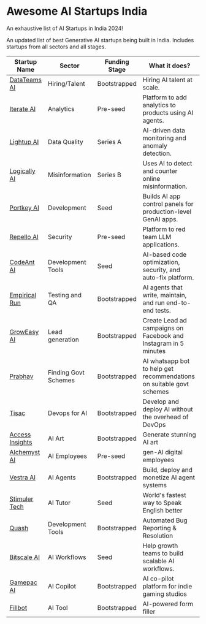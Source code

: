 # Awesome AI Startups India
An exhaustive list of AI Startups in India 2024!

An updated list of best Generative AI startups being built in India. Includes startups from all sectors and all stages.


| Startup Name                             | Sector              | Funding Stage | What it does?                                                                 |
|------------------------------------------|---------------------|---------------|-------------------------------------------------------------------------------|
| [DataTeams AI](https://datateams.ai)     | Hiring/Talent        | Bootstrapped  | Hiring AI talent at scale.                                                    |
| [Iterate AI](https://useiterate.ai/)     | Analytics            | Pre-seed      | Platform to add analytics to products using AI agents.                        |
| [Lightup AI](https://lightup.ai)         | Data Quality         | Series A      | AI-driven data monitoring and anomaly detection.                              |
| [Logically AI](https://logically.ai)     | Misinformation       | Series B      | Uses AI to detect and counter online misinformation.                          |
| [Portkey AI](https://portkey.ai)         | Development          | Seed          | Builds AI app control panels for production-level GenAI apps.                 |
| [Repello AI](https://repello.ai)         | Security             | Pre-seed      | Platform to red team LLM applications.                                        |
| [CodeAnt AI](https://codeant.ai)         | Development Tools    | Seed          | AI-based code optimization, security, and auto-fix platform.                  |
| [Empirical Run](https://www.empirical.run/) | Testing and QA    | Bootstrapped  | AI agents that write, maintain, and run end-to-end tests.                     |
| [GrowEasy AI](https://groweasy.ai)       | Lead generation      | Bootstrapped  | Create Lead ad campaigns on Facebook and Instagram in 5 minutes               |
| [Prabhav](https://myprabhav.org/)        | Finding Govt Schemes | Bootstrapped  | AI whatsapp bot to help get recommendations on suitable govt schemes          |
| [Tisac](https://www.tisac.in/)           | Devops for AI        | Bootstrapped  | Develop and deploy AI without the overhead of DevOps                          |
| [Access Insights](https://accessinsights.ai/)| AI Art           | Bootstrapped  | Generate stunning AI art                                                      |
| [Alchemyst AI](https://getalchemystai.com/) | AI Employees      | Pre-seed      | gen-AI digital employees                                                      |
| [Vestra AI](https://vestra.ai/)         | AI Agents            | Bootstrapped  | Build, deploy and monetize AI agent systems                                   |
| [Stimuler Tech](https://stimuler.tech/)  | AI Tutor             | Seed          | World's fastest way to Speak English better                                   |
| [Quash](https://quashbugs.com/)          | Development Tools    | Bootstrapped  | Automated Bug Reporting & Resolution                                          |
| [Bitscale AI](https://bitscale.ai/)      | AI Workflows         | Seed          | Help growth teams to build scalable AI workflows.                             |
| [Gamepac AI](https://www.gamepacai.com/) | AI Copilot           | Bootstrapped  | AI co-pilot platform for indie gaming studios                                 |
| [Fillbot](https://fillbot.pro/)          | AI Tool              | Bootstrapped  | AI-powered form filler                                                        | 

